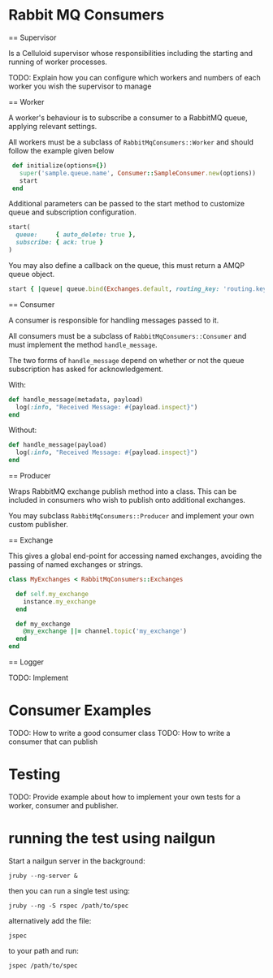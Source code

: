 Rabbit MQ Consumers
===================

== Supervisor

Is a Celluloid supervisor whose responsibilities including the starting and running of worker processes.

TODO: Explain how you can configure which workers and numbers of each worker you wish the supervisor to manage

== Worker

A worker's behaviour is to subscribe a consumer to a RabbitMQ queue, applying relevant settings.

All workers must be a subclass of ```RabbitMqConsumers::Worker``` and should follow the example given below

```ruby
 def initialize(options={})
   super('sample.queue.name', Consumer::SampleConsumer.new(options))
   start
 end
```

Additional parameters can be passed to the start method to customize queue and subscription configuration.

```ruby
start(
  queue:     { auto_delete: true },
  subscribe: { ack: true }
)
```

You may also define a callback on the queue, this must return a AMQP queue object.

```ruby
start { |queue| queue.bind(Exchanges.default, routing_key: 'routing.keys') }
```

== Consumer

A consumer is responsible for handling messages passed to it.

All consumers must be a subclass of ```RabbitMqConsumers::Consumer``` and must implement the method ```handle_message```.

The two forms of ```handle_message``` depend on whether or not the queue subscription has asked for acknowledgement.

With:

```ruby
def handle_message(metadata, payload)
  log(:info, "Received Message: #{payload.inspect}")
end
```

Without:

```ruby
def handle_message(payload)
  log(:info, "Received Message: #{payload.inspect}")
end
```

== Producer

Wraps RabbitMQ exchange publish method into a class. This can be included in consumers who wish to publish
onto additional exchanges.

You may subclass ```RabbitMqConsumers::Producer``` and implement your own custom publisher.

== Exchange

This gives a global end-point for accessing named exchanges, avoiding the passing of named exchanges or strings.

```ruby
class MyExchanges < RabbitMqConsumers::Exchanges

  def self.my_exchange
    instance.my_exchange
  end

  def my_exchange
    @my_exchange ||= channel.topic('my_exchange')
  end
end
```

== Logger

TODO: Implement

Consumer Examples
=================

TODO: How to write a good consumer class
TODO: How to write a consumer that can publish

Testing
=======

TODO: Provide example about how to implement your own tests for a worker, consumer and publisher.

running the test using nailgun
==============================

Start a nailgun server in the background:

    jruby --ng-server &

then you can run a single test using:

    jruby --ng -S rspec /path/to/spec

alternatively add the file:

    jspec

to your path and run:

    jspec /path/to/spec
